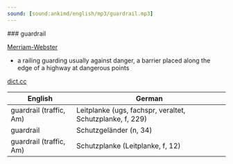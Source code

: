 ```yaml
---
sound: [sound:ankimd/english/mp3/guardrail.mp3]
---
```


\### guardrail

[Merriam-Webster](https://www.merriam-webster.com/dictionary/guardrail)

- a railing guarding usually against danger, a barrier placed along the edge of a highway at dangerous points

[dict.cc](https://www.dict.cc/guardrail)

| English        | German       |
| -------------- | ------------ |
| guardrail (traffic, Am) | Leitplanke (ugs, fachspr, veraltet, Schutzplanke, f, 229) |
| guardrail | Schutzgeländer (n, 34) |
| guardrail (traffic, Am) | Schutzplanke (Leitplanke, f, 12) |

